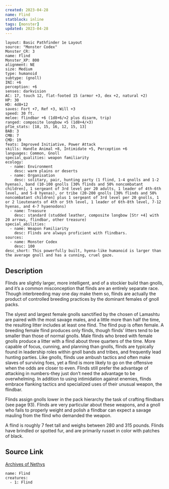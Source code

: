 ```yaml
---
created: 2023-04-28
name: Flind
statblock: inline
tags: [monster]
updated: 2023-04-28
---
```

```statblock
layout: Basic Pathfinder 1e Layout
source: "Monster Codex"
Monster_CR: 3
name: Flind
Monster_XP: 800
alignment: NE
size: Medium
type: humanoid
subtype: (gnoll)
INI: +6
perception: +6
senses: darkvision
AC: 17, touch 12, flat-footed 15 (armor +3, dex +2, natural +2)
HP: 30
HD: 4d8+12
saves: Fort +7, Ref +3, Will +3
speed: 30 ft.
melee: flindbar +6 (1d8+6/×2 plus disarm, trip)
ranged: composite longbow +5 (1d8+4/×3)
pf1e_stats: [18, 15, 16, 12, 15, 13]
BAB: 3
CMB: 7
CMD: 19
feats: Improved Initiative, Power Attack
skills: Handle Animal +8, Intimidate +5, Perception +6
languages: Common, Gnoll
special_qualities: weapon familiarity
ecology:
  - name: Environment
    desc: warm plains or deserts
  - name: Organisation
    desc: solitary, pair, hunting party (1 flind, 1-4 gnolls and 1-2 hyenas), band (10-100 gnolls [30% flinds and 50% noncombatant children], 1 sergeant of 3rd level per 20 adults, 1 leader of 4th-6th level, and 5-8 hyenas), or tribe (20-200 gnolls [30% flinds and 50% noncombatant children] plus 1 sergeant of 3rd level per 20 gnolls, 1 or 2 lieutenants of 4th or 5th level, 1 leader of 6th-8th level, 7-12 hyenas, and 4-7 hyaenodons)
  - name: Treasure
    desc: standard (studded leather, composite longbow [Str +4] with 20 arrows, flindbar, other treasure)
special_abilities:
  - name: Weapon Familiarity
    desc: Flinds are always proficient with flindbars.
sources:
  - name: Monster Codex
    desc: 100
desc_short: This powerfully built, hyena-like humanoid is larger than the average gnoll and has a cunning, cruel gaze.
```
## Description
Flinds are slightly larger, more intelligent, and of a stockier build than gnolls, and it’s a common misconception that flinds are an entirely separate race. Though interbreeding may one day make them so, flinds are actually the product of controlled breeding practices by the dominant females of gnoll packs.

 The slyest and largest female gnolls sanctified by the chosen of Lamashtu are paired with the most savage males, and a little more than half the time, the resulting litter includes at least one flind. The flind pup is often female. A breeding female flind produces only flinds, though flinds’ litters tend to be smaller than those of normal gnolls. Male flinds who breed with female gnolls produce a litter with a flind about three quarters of the time. More capable of focus, cunning, and planning than gnolls, flinds are typically found in leadership roles within gnoll bands and tribes, and frequently lead hunting parties. Like gnolls, flinds use ambush tactics and often make slaves of surviving foes, yet a flind is more likely to go on the offensive when the odds are closer to even. Flinds still prefer the advantage of attacking in numbers-they just don’t need the advantage to be overwhelming. In addition to using intimidation against enemies, flinds embrace flanking tactics and specialized uses of their unusual weapon, the flindbar.

 Flinds assign gnolls lower in the pack hierarchy the task of crafting flindbars (see page 93). Flinds are very particular about these weapons, and a gnoll who fails to properly weight and polish a flindbar can expect a savage mauling from the flind who demanded the weapon.

 A flind is roughly 7 feet tall and weighs between 280 and 315 pounds. Flinds have brindled or spotted fur, and are primarily russet in color with patches of black.
## Source Link
[Archives of Nethys](https://aonprd.com/MonsterDisplay.aspx?ItemName=Flind)
```encounter-table
name: Flind
creatures:
  - 1: Flind
```
